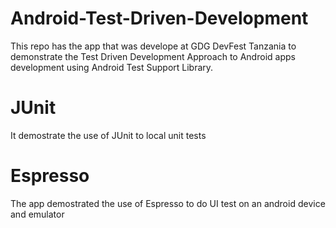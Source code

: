 # Android-Test-Driven-Development
This repo has the app that was develope at GDG DevFest Tanzania to demonstrate the Test Driven Development Approach to Android apps development using Android Test Support Library. 

# JUnit

It demostrate the use of JUnit to local unit tests

# Espresso
The app demostrated the use of Espresso to do UI test on an android device and emulator
